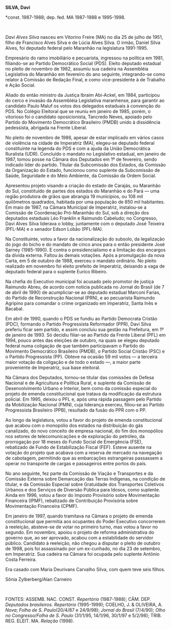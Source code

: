 **SILVA, Davi**

\*const. 1987-1988; dep. fed. MA 1987-1988 e 1995-1998.

 

*Davi Alves Silva* nasceu em Vitorino Freire (MA) no dia 25 de julho de
1951, filho de Francisco Alves Silva e de Lúcia Alves Silva. O irmão,
Daniel Silva Alves, foi deputado federal pelo Maranhão na legislatura
1991-1995.

Empresário do ramo imobiliário e pecuarista, ingressou na política em
1981, filiando-se ao Partido Democrático Social (PDS). Eleito deputado
estadual no pleito de novembro de 1982, assumiu sua cadeira na
Assembléia Legislativa do Maranhão em fevereiro do ano seguinte,
integrando-se como relator à Comissão de Redação Final, e como
vice-presidente à de Trabalho e Ação Social.

Aliado do então ministro da Justiça Ibraim Abi-Ackel, em 1984,
participou do cerco e invasão da Assembléia Legislativa maranhense, para
garantir ao candidato Paulo Maluf os votos dos delegados estaduais à
convenção do PDS. No Colégio Eleitoral que se reuniu em janeiro de 1985,
porém, o vitorioso foi o candidato oposicionista, Tancredo Neves,
apoiado pelo Partido do Movimento Democrático Brasileiro (PMDB) unido à
dissidência pedessista, abrigada na Frente Liberal.

No pleito de novembro de 1986, apesar de estar implicado em vários casos
de violência na cidade de Imperatriz (MA), elegeu-se deputado federal
constituinte na legenda do PDS e com a ajuda da União Democrática
Ruralista (UDR). Concluído o mandato no Legislativo estadual, em janeiro
de 1987, tomou posse na Câmara dos Deputados em 1º de fevereiro, sendo
indicado líder do partido. Titular da Subcomissão dos Estados, da
Comissão da Organização do Estado, funcionou como suplente da
Subcomissão de Saúde, Seguridade e do Meio Ambiente, da Comissão da
Ordem Social.

Apresentou projeto visando a criação do estado de Carajás, ou Maranhão
do Sul, constituído de partes dos estados do Maranhão e do Pará — uma
região produtora de grãos que abrangia 19 municípios, ou 108 mil
quilômetros quadrados, habitada por uma população de 850 mil habitantes.
Em maio de 1987, na Câmara Municipal de Imperatriz, instalou-se a
Comissão de Coordenação Pró-Maranhão do Sul, sob a direção dos deputados
estaduais Léo Franklin e Raimundo Cabeludo; no Congresso, Davi Alves
Silva liderava o lobby, juntamente com o deputado José Teixeira (PFL-MA)
e o senador Edson Lobão (PFL-MA).

Na Constituinte, votou a favor da nacionalização do subsolo, da
legalização do jogo do bicho e do mandato de cinco anos para o então
presidente José Sarney (1985-1990). E contra o presidencialismo e a
limitação dos encargos da dívida externa. Faltou às demais votações.
Após a promulgação da nova Carta, em 5 de outubro de 1988, exerceu o
mandato ordinário. No pleito realizado em novembro foi eleito prefeito
de Imperatriz, deixando a vaga de deputado federal para o suplente
Eurico Ribeiro.  

Na chefia do Executivo municipal foi acusado pelo promotor de justiça
Raimundo Abreu, de acordo com notícia publicada no Jornal do Brasil (de
7 de abril de 1990) de acumpliciar-se ao deputado estadual Marconi
Farias, do Partido de Reconstrução Nacional (PRN), e ao pecuarista
Raimundo Agripino para comandar o crime organizado em Imperatriz, Santa
Inês e Bacabal.

Em abril de 1990, quando o PDS se fundiu ao Partido Democrata Cristão
(PDC), formando o Partido Progressista Reformador (PPR), Davi Silva
preferiu ficar sem partido, e assim concluiu sua gestão na Prefeitura,
em 1º de janeiro de 1993. Só decidiu filiar-se ao Partido da Frente
Liberal (PFL) em 1994, pouco antes das eleições de outubro, na quais se
elegeu deputado federal numa coligação de que também participavam o
Partido do Movimento Democrático Brasileiro (PMDB), o Partido Social
Cristão (PSC) e o Partido Progressista (PP). Obteve na ocasião 59 mil
votos — a terceira maior votação da coligação e de todo o estado —, a
maior parte proveniente de Imperatriz, sua base eleitoral.

Na Câmara dos Deputados, tornou-se titular das comissões de Defesa
Nacional e de Agricultura e Política Rural, e suplente da Comissão de
Desenvolvimento Urbano e Interior, bem como da comissão especial do
projeto de emenda constitucional que tratava da modificação da estrutura
policial. Em 1995, deixou o PFL e, após uma rápida passagem pelo Partido
da Mobilização Nacional (PMN), cuja liderança exerceu, filiou-se ao
Partido Progressista Brasileiro (PPB), resultado da fusão do PPR com o
PP.

Ao longo da legislatura, votou a favor do projeto de emenda
constitucional que acabou com o monopólio dos estados na distribuição do
gás canalizado, do novo conceito de empresa nacional, do fim dos
monopólios nos setores de telecomunicações e de exploração do petróleo,
da prorrogação por 18 meses do Fundo Social de Emergência (FSE),
rebatizado de Fundo de Estabilização Fiscal (FEF). Esteve ausente na
votação do projeto que acabava com a reserva de mercado na navegação de
cabotagem, permitindo que as embarcações estrangeiras passassem a operar
no transporte de cargas e passageiros entre portos do país.

No ano seguinte, fez parte da Comissão de Viação e Transportes e da
Comissão Externa sobre Demarcação das Terras Indígenas, na condição de
titular, e da Comissão Especial sobre Gratuidade dos Transportes
Coletivos Urbanos e dos Serviços de Diversão Pública para Idosos, como
suplente. Ainda em 1996, votou a favor do Imposto Provisório sobre
Movimentação Financeira (IPMF), rebatizado de Contribuição Provisória
sobre Movimentação Financeira (CPMF).

Em janeiro de 1997, quando tramitava na Câmara o projeto de emenda
constitucional que permitia aos ocupantes do Poder Executivo concorrerem
à reeleição, absteve-se de votar no primeiro turno, mas votou a favor no
segundo. Em novembro, apoiou o projeto de reforma administrativa do
governo que, ao ser aprovado, acabou com a estabilidade do servidor
público. Candidato à reeleição, não chegou a disputar o pleito de
outubro de 1998, pois foi assassinado por um ex-cunhado, no dia 23 de
setembro, em Imperatriz. Sua cadeira na Câmara foi ocupada pelo suplente
Antônio Costa Ferreira.

Era casado com Maria Deurivans Carvalho Silva, com quem teve seis
filhos.

Sônia Zylberberg/Alan Carneiro

 

FONTES: ASSEMB. NAC. CONST. *Repertório* (1987-1988); CÂM. DEP.
*Deputados* *brasileiros. Repertório* (1995-1999); COELHO, J. &
OLIVEIRA, A. *Nova*; *Folha de S. Paulo*(20/4/87 e 24/9/98); *Jornal do
Brasil* (7/4/90); *Olho no Congresso/Folha de S. Paulo* (31/1/95,
14/1/96, 30/1/97 e 5/2/98); TRIB. REG. ELEIT. MA. *Relação* (1998).

 
